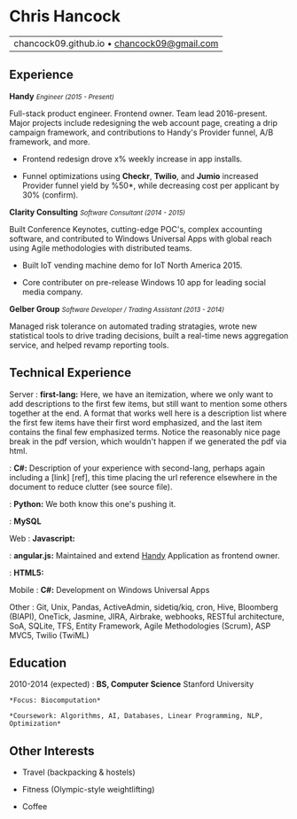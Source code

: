 Chris Hancock
===

||
|:--:|
|chancock09.github.io • chancock09@gmail.com|

Experience
----------

**Handy** <small>_Engineer (2015 - Present)_</small>

Full-stack product engineer. Frontend owner. Team lead 2016-present.
Major projects include redesigning the web account page, creating a drip
campaign framework, and contributions to Handy's Provider funnel, A/B framework,
and more.

* Frontend redesign drove x% weekly increase in app installs.

* Funnel optimizations using **Checkr**, **Twilio**, and **Jumio** increased
  Provider funnel yield by %50*, while decreasing cost per applicant by 30% (confirm).

**Clarity Consulting** <small>_Software Consultant (2014 - 2015)_</small>

Built Conference Keynotes, cutting-edge POC's, complex accounting software,
and contributed to Windows Universal Apps with global reach using Agile methodologies with distributed teams.

* Built IoT vending machine demo for IoT North America 2015.

* Core contributer on pre-release Windows 10 app for leading social media company.

**Gelber Group** <small>_Software Developer / Trading Assistant (2013 - 2014)_</small>

Managed risk tolerance on automated trading stratagies, wrote new statistical
tools to drive trading decisions, built a real-time news aggregation service, and helped revamp reporting tools.

Technical Experience
--------------------

Server
:   **first-lang:** Here, we have an itemization, where we only want
    to add descriptions to the first few items, but still want to
    mention some others together at the end. A format that works well
    here is a description list where the first few items have their
    first word emphasized, and the last item contains the final few
    emphasized terms. Notice the reasonably nice page break in the pdf
    version, which wouldn't happen if we generated the pdf via html.

:   **C#:** Description of your experience with second-lang,
    perhaps again including a [link] [ref], this time placing the url
    reference elsewhere in the document to reduce clutter (see source
    file).

:   **Python:** We both know this one's pushing
    it.

:   **MySQL**

Web
:   **Javascript:**

:   **angular.js:** Maintained and extend [Handy](https://www.handy.com)
    Application as frontend owner.

:   **HTML5:**

Mobile
:   **C#:** Development on Windows Universal Apps

Other
:   Git, Unix, Pandas, ActiveAdmin, sidetiq/kiq, cron, Hive,
    Bloomberg (BlAPI), OneTick, Jasmine, JIRA, Airbrake,
    webhooks, RESTful architecture, SoA, SQLite, TFS,
    Entity Framework, Agile Methodologies (Scrum), ASP MVC5,
    Twilio (TwiML)

Education
---------

2010-2014 (expected)
:   **BS, Computer Science** Stanford University

    *Focus: Biocomputation*

    *Coursework: Algorithms, AI, Databases, Linear Programming, NLP, Optimization*

Other Interests
---------------

* Travel (backpacking & hostels)

* Fitness (Olympic-style weightlifting)

* Coffee
